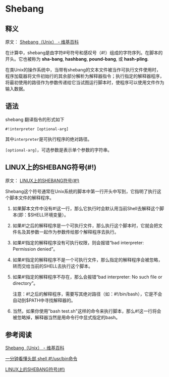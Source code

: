 # Shebang

## 释义

原文：  [Shebang（Unix） - 维基百科](https://en.wikipedia.org/wiki/Shebang_(Unix) )

在计算中，shebang是由字符#号符号和感叹号（#!）组成的字符序列。在脚本的开头。它也被称为 **sha-bang**, **hashbang**, **pound-bang**, 或 **hash-pling**.

在类Unix的操作系统中，当带有shebang的文本文件被当作可执行文件使用时，程序加载器将文件初始行的其余部分解析为解释器指令；执行指定的解释器程序，将最初使用的路径作为参数传递给它当试图运行脚本时，使程序可以使用文件作为输入数据。 

## 语法

shebang 翻译指令的形式如下 

```
#!interpreter [optional-arg]
```

其中`interpreter`是可执行程序的绝对路径。 

`[optional-arg]`，可选参数是表示单个参数的字符串。 



## LINUX上的SHEBANG符号(#!)

原文：  [LINUX上的SHEBANG符号(#!)](http://smilejay.com/2012/03/linux_shebang/)

Shebang这个符号通常在Unix系统的脚本中第一行开头中写到，它指明了执行这个脚本文件的解释程序。

1. 如果脚本文件中没有#!这一行，那么它执行时会默认用当前Shell去解释这个脚本(即：$SHELL环境变量）。

2. 如果#!之后的解释程序是一个可执行文件，那么执行这个脚本时，它就会把文件名及其参数一起作为参数传给那个解释程序去执行。

3. 如果#!指定的解释程序没有可执行权限，则会报错“bad interpreter: Permission denied”。

4. 如果#!指定的解释程序不是一个可执行文件，那么指定的解释程序会被忽略，转而交给当前的SHELL去执行这个脚本。

5. 如果#!指定的解释程序不存在，那么会报错“bad interpreter: No such file or directory”。

   注意：#!之后的解释程序，需要写其绝对路径（如：#!/bin/bash），它是不会自动到$PATH中寻找解释器的。

6. 当然，如果你使用"bash test.sh"这样的命令来执行脚本，那么#!这一行将会被忽略掉，解释器当然是用命令行中显式指定的bash。



## 参考阅读

 [Shebang（Unix） - 维基百科](https://en.wikipedia.org/wiki/Shebang_(Unix) )

 [一分钟看懂头部 shell #!/usr/bin命令](https://www.jianshu.com/p/41efd651c227)

 [LINUX上的SHEBANG符号(#!)](http://smilejay.com/2012/03/linux_shebang/)